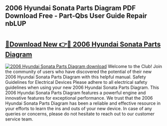 ## 2006 Hyundai Sonata Parts Diagram PDF Download Free - Part-Qbs User Guide Repair nbLUP

# <h2><a href="http://dfnciu.blite.top/?on=2006+Hyundai+Sonata+Parts+Diagram">🔗Download New 👉🔴 2006 Hyundai Sonata Parts Diagram</a></h2>

[![2006 Hyundai Sonata Parts Diagram download](https://i.imgur.com/lujVjoI.png)](http://dfnciu.blite.top/?on=2006+Hyundai+Sonata+Parts+Diagram)
Welcome to the Club! Join the community of users who have discovered the potential of their new 2006 Hyundai Sonata Parts Diagram with this helpful manual. Safety Guidelines for Electrical Devices Please adhere to all electrical safety guidelines when using your new 2006 Hyundai Sonata Parts Diagram. This 2006 Hyundai Sonata Parts Diagram features a powerful engine and innovative features for exceptional performance. We trust that the 2006 Hyundai Sonata Parts Diagram has been a reliable and effective resource in your efforts to learn the ins and outs of your new device. In case of any queries or concerns, please do not hesitate to reach out to our customer service team.
